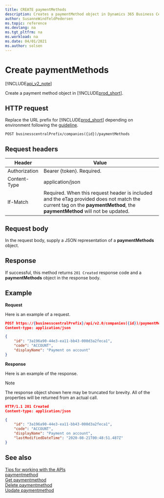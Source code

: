 ```yaml
---
title: CREATE paymentMethods  
description: Creates a paymentMethod object in Dynamics 365 Business Central.
author: SusanneWindfeldPedersen
ms.topic: reference
ms.devlang: na
ms.tgt_pltfrm: na
ms.workload: na
ms.date: 04/01/2021
ms.author: solsen
---
```


# Create paymentMethods

[!INCLUDE[api_v2_note](../../../includes/api_v2_note.md)]

Create a payment method object in [!INCLUDE[prod_short](../../../includes/prod_short.md)].

## HTTP request
Replace the URL prefix for [!INCLUDE[prod_short](../../../includes/prod_short.md)] depending on environment following the [guideline](../../v2.0/endpoints-apis-for-dynamics.md).
```
POST businesscentralPrefix/companies({id})/paymentMethods
```

## Request headers

|Header|Value|
|------|-----|
|Authorization  |Bearer {token}. Required. |
|Content-Type  |application/json|
|If-Match      |Required. When this request header is included and the eTag provided does not match the current tag on the **paymentMethod**, the **paymentMethod** will not be updated. |

## Request body
In the request body, supply a JSON representation of a **paymentMethods** object.

## Response
If successful, this method returns ```201 Created``` response code and a **paymentMethods** object in the response body.

## Example

**Request**

Here is an example of a request.

```json
POST https://{businesscentralPrefix}/api/v2.0/companies({id})/paymentMethods
Content-type: application/json

{
    "id": "3a196a90-44e3-ea11-bb43-000d3a2feca1",
    "code": "ACCOUNT",
    "displayName": "Payment on account"
}
```

**Response**

Here is an example of the response. 

> [!NOTE]  
>   The response object shown here may be truncated for brevity. All of the properties will be returned from an actual call.

```json
HTTP/1.1 201 Created
Content-type: application/json

{
    "id": "3a196a90-44e3-ea11-bb43-000d3a2feca1",
    "code": "ACCOUNT",
    "displayName": "Payment on account",
    "lastModifiedDateTime": "2020-08-21T00:48:51.487Z"
}
```

## See also
[Tips for working with the APIs](../../../developer/devenv-connect-apps-tips.md)    
[paymentmethod](../resources/dynamics_paymentmethod.md)    
[Get paymentmethod](dynamics_paymentmethod_Get.md)    
[Delete paymentmethod](dynamics_paymentmethod_Delete.md)    
[Update paymentmethod](dynamics_paymentmethod_Update.md)    
